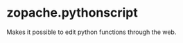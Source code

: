 zopache.pythonscript
====================

Makes it possible to edit python functions through the web. 
